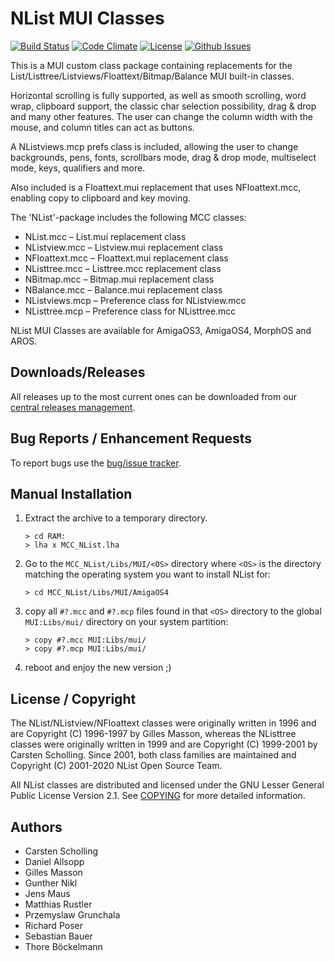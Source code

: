 # NList MUI Classes

[![Build Status](https://travis-ci.org/amiga-mui/nlist.svg?branch=master)](https://travis-ci.org/amiga-mui/nlist) [![Code Climate](https://codeclimate.com/github/amiga-mui/nlist/badges/gpa.svg)](https://codeclimate.com/github/amiga-mui/nlist) [![License](http://img.shields.io/:license-lgpl2-blue.svg?style=flat)](http://www.gnu.org/licenses/lgpl-2.1.html) [![Github Issues](http://githubbadges.herokuapp.com/amiga-mui/nlist/issues.svg)](https://github.com/amiga-mui/nlist/issues)

This is a MUI custom class package containing replacements for the
List/Listtree/Listviews/Floattext/Bitmap/Balance MUI built-in classes.

Horizontal scrolling is fully supported, as well as smooth scrolling,
word wrap, clipboard support, the classic char selection possibility,
drag & drop and many other features. The user can change the column
width with the mouse, and column titles can act as buttons.

A NListviews.mcp prefs class is included, allowing the user to change
backgrounds, pens, fonts, scrollbars mode, drag & drop mode, multiselect
mode, keys, qualifiers and more.

Also included is a Floattext.mui replacement that uses NFloattext.mcc,
enabling copy to clipboard and key moving.

The 'NList'-package includes the following MCC classes:

* NList.mcc – List.mui replacement class
* NListview.mcc – Listview.mui replacement class
* NFloattext.mcc – Floattext.mui replacement class
* NListtree.mcc – Listtree.mcc replacement class
* NBitmap.mcc – Bitmap.mui replacement class
* NBalance.mcc – Balance.mui replacement class
* NListviews.mcp – Preference class for NListview.mcc
* NListtree.mcp – Preference class for NListtree.mcc

NList MUI Classes are available for AmigaOS3, AmigaOS4, MorphOS and AROS.

## Downloads/Releases

All releases up to the most current ones can be downloaded from our
[central releases management](https://github.com/amiga-mui/nlist/releases).

## Bug Reports / Enhancement Requests

To report bugs use the [bug/issue tracker](https://github.com/amiga-mui/nlist/issues).

## Manual Installation

1. Extract the archive to a temporary directory.
   ```
   > cd RAM:
   > lha x MCC_NList.lha
   ```

2. Go to the `MCC_NList/Libs/MUI/<OS>` directory where `<OS>` is the directory
   matching the operating system you want to install NList for:
   ```
   > cd MCC_NList/Libs/MUI/AmigaOS4
   ```

3. copy all `#?.mcc` and `#?.mcp` files found in that `<OS>` directory to the
   global `MUI:Libs/mui/` directory on your system partition:
   ```
   > copy #?.mcc MUI:Libs/mui/
   > copy #?.mcp MUI:Libs/mui/
   ```

4. reboot and enjoy the new version ;)

## License / Copyright

The NList/NListview/NFloattext classes were originally written in 1996
and are Copyright (C) 1996-1997 by Gilles Masson, whereas the NListtree
classes were originally written in 1999 and are Copyright (C) 1999-2001
by Carsten Scholling. Since 2001, both class families are maintained and
Copyright (C) 2001-2020 NList Open Source Team.

All NList classes are distributed and licensed under the GNU Lesser General
Public License Version 2.1. See [COPYING](COPYING) for more detailed information.

## Authors

* Carsten Scholling
* Daniel Allsopp
* Gilles Masson
* Gunther Nikl
* Jens Maus
* Matthias Rustler
* Przemyslaw Grunchala
* Richard Poser
* Sebastian Bauer
* Thore Böckelmann
